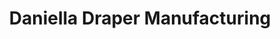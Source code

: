 ---
title: "Daniella Draper Manufacturing"
url: /grimsby/daniella-draper-manufacturing/
shop: Schmuck
---